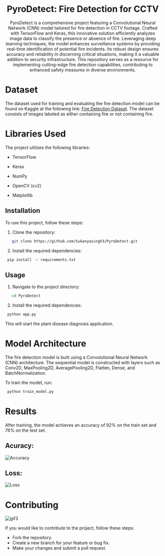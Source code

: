 <div align='center'>
 
# PyroDetect: Fire Detection for CCTV

PyroDetect is a comprehensive project featuring a Convolutional Neural Network (CNN) model tailored for fire detection in CCTV footage. Crafted with TensorFlow and Keras, this innovative solution efficiently analyzes image data to classify the presence or absence of fire. Leveraging deep learning techniques, the model enhances surveillance systems by providing real-time identification of potential fire incidents. Its robust design ensures accuracy and reliability in discerning critical situations, making it a valuable addition to security infrastructure. This repository serves as a resource for implementing cutting-edge fire detection capabilities, contributing to enhanced safety measures in diverse environments.
</div>
 
# Dataset
The dataset used for training and evaluating the fire detection model can be found on Kaggle at the following link: [Fire Detection Dataset](https://www.kaggle.com/datasets/tharakan684/urecamain). The dataset consists of images labeled as either containing fire or not containing fire.

# Libraries Used
The project utilizes the following libraries: 

 - TensorFlow 

 - Keras 

 - NumPy 

 - OpenCV (cv2) 

 - Matplotlib

## Installation

To use this project, follow these steps:

1. Clone the repository:

```bash
   git clone https://github.com/Sukanyasingh3/PyroDetect.git
   ```
2. Install the required dependencies:
  ```bash
   pip install -r requirements.txt
```
## Usage

1. Navigate to the project directory:

```bash
   cd PyroDetect
   ```
2. Install the required dependencies:
  ```bash
   python app.py
```
This will start the plant disease diagnosis application.


# Model Architecture
The fire detection model is built using a Convolutional Neural Network (CNN) architecture. The sequential model is constructed with layers such as Conv2D, MaxPooling2D, AveragePooling2D, Flatten, Dense, and BatchNormalization.

To train the model, run:
  ```bash
   python train_model.py
```

# Results
After training, the model achieves an accuracy of 92% on the train set and 76% on the test set.

## Acuracy:
![Accuracy](https://github.com/Sukanyasingh3/Fire-Detection-for-CCTV/assets/113462236/3b4376cf-aa98-408b-8f14-b060bdae6872)

## Loss:
![Loss](https://github.com/Sukanyasingh3/Fire-Detection-for-CCTV/assets/113462236/e207a52d-20a6-4858-a98f-fb31b43702e8)

# Contributing
![gif3](https://github.com/Sukanyasingh3/Fire-Detection-for-CCTV/assets/113462236/6f4ebeb3-cc50-4e33-babc-32f9f6012709)



If you would like to contribute to the project, follow these steps:

 - Fork the repository.
 - Create a new branch for your feature or bug fix.
 - Make your changes and submit a pull request.
